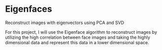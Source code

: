 # Eigenfaces
Reconstruct images with eigenvectors using PCA and SVD

For this project, I will use the Eigenface algorithm to reconstruct images by utilizing the high correlation between face images and taking the highly dimensional data and represent this data in a lower dimensional space.
